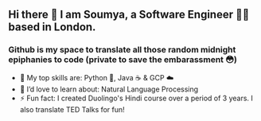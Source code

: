 ## Hi there 👋 I am Soumya, a Software Engineer 👩‍💻 based in London.

### Github is my space to translate all those random midnight epiphanies to code (private to save the embarassment 😳)

- 🌟 My top skills are: Python 🐍, Java ☕ & GCP ☁️
- 🌱 I’d love to learn about: Natural Language Processing
- ⚡ Fun fact: I created Duolingo's Hindi course over a period of 3 years. I also translate TED Talks for fun!
